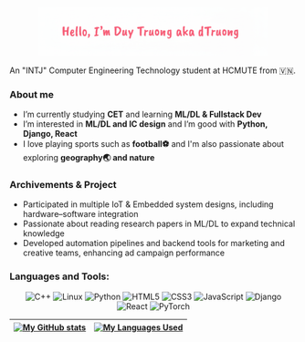 <p align="center">
  <picture>
    <!-- Dark Theme -->
    <source srcset="hello_github_black.png" media="(prefers-color-scheme: dark)">
    <!-- Light Theme -->
    <img src="hello_github_white.png" alt="Profile Banner" width="80%">
  </picture>
</p>
<p>
  <p>An "INTJ" Computer Engineering Technology student at HCMUTE from 🇻🇳.</p>
</p>

### About me
- I’m currently studying **CET** and learning **ML/DL & Fullstack Dev**
- I’m interested in **ML/DL and IC design** and I’m good with **Python, Django, React**
- I love playing sports such as **football⚽** and I'm also passionate about exploring **geography🌏 and nature**

### Archivements & Project
- Participated in multiple IoT & Embedded system designs, including hardware–software integration
- Passionate about reading research papers in ML/DL to expand technical knowledge
- Developed automation pipelines and backend tools for marketing and creative teams, enhancing ad campaign performance

### Languages and Tools:
<p align="center">
  <img src="https://img.shields.io/badge/C++-00599C?style=for-the-badge&logo=cplusplus&logoColor=white" alt="C++" />
  <img src="https://img.shields.io/badge/Linux-FCC624?style=for-the-badge&logo=linux&logoColor=black" alt="Linux" />
  <img src="https://img.shields.io/badge/Python-3776AB?style=for-the-badge&logo=python&logoColor=white" alt="Python" />
  <img src="https://img.shields.io/badge/HTML5-E34F26?style=for-the-badge&logo=html5&logoColor=white" alt="HTML5" />
  <img src="https://img.shields.io/badge/CSS3-1572B6?style=for-the-badge&logo=css3&logoColor=white" alt="CSS3" />
  <img src="https://img.shields.io/badge/JavaScript-F7DF1E?style=for-the-badge&logo=javascript&logoColor=black" alt="JavaScript" />
  <img src="https://img.shields.io/badge/Django-092E20?style=for-the-badge&logo=django&logoColor=white" alt="Django" />
  <img src="https://img.shields.io/badge/React-61DAFB?style=for-the-badge&logo=react&logoColor=white" alt="React" />
  <img src="https://img.shields.io/badge/PyTorch-EE4C2C?style=for-the-badge&logo=pytorch&logoColor=white" alt="PyTorch" />
</p>
<table>
  <thead>
    <tr>
      <th>
        <a href="https://github.com/dtruowfng3">
          <img align="center" src="https://github-readme-stats.vercel.app/api?username=dtruowfng3&show_icons=true&theme=buefy" 
               alt="My GitHub stats" style="max-width: 100%;">
        </a>
      </th>
      <th>
        <a href="https://github.com/dtruowfng3">
          <img align="center" src="https://github-readme-stats.vercel.app/api/top-langs/?username=dtruowfng3&theme=buefy&layout=compact" 
               alt="My Languages Used" style="max-width: 100%;">
        </a>
      </th>
    </tr>
  </thead>
</table>

